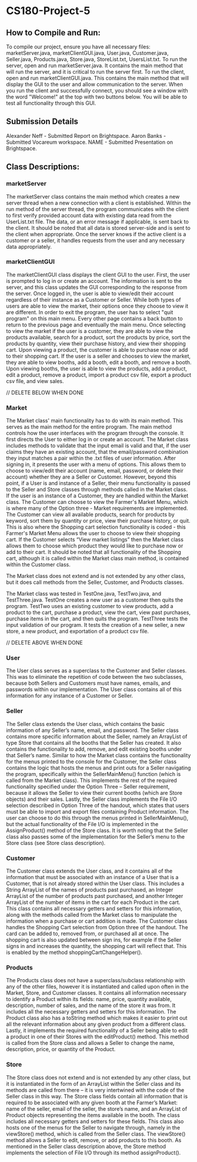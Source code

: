 # CS180-Project-5


## How to Compile and Run:

To compile our project, ensure you have all necessary files: marketServer.java, marketClientGUI.java, User.java, Customer.java, Seller.java, Products.java, Store.java, StoreList.txt, UsersList.txt. To run the server, open and run marketServer.java. It contains the main method that will run the server, and it is critical to run the server first. To run the client, open and run marketClientGUI.java. This contains the main method that will display the GUI to the user and allow communication to the server. When you run the client and successfully connect, you should see a window with the word "Welcome!" at the top with two buttons below. You will be able to test all functionality through this GUI.


## Submission Details

Alexander Neff - Submitted Report on Brightspace. 
Aaron Banks - Submitted Vocareum workspace.
NAME - Submitted Presentation on Brightspace.


## Class Descriptions: 

### marketServer

The marketServer class contains the main method which creates a new server thread when a new connection with a client is established. Within the run method of the server thread, the program communicates with the client to first verify provided account data with existing data read from the UserList.txt file. The data, or an error message if applicable, is sent back to the client. It should be noted that all data is stored server-side and is sent to the client when appropriate. Once the server knows if the active client is a customer or a seller, it handles requests from the user and any necessary data appropriately.


### marketClientGUI

The marketClientGUI class displays the client GUI to the user. First, the user is prompted to log in or create an account. The information is sent to the server, and this class updates the GUI corresponding to the response from the server. Once logged in, the user is able to view/edit their account regardless of their instance as a Customer or Seller. While both types of users are able to view the market, their options once they choose to view it are different. In order to exit the program, the user has to select "quit program" on this main menu. Every other page contains a back button to return to the previous page and eventually the main menu. Once selecting to view the market if the user is a customer, they are able to view the products available, search for a product, sort the products by price, sort the products by quantity, view their purchase history, and view their shopping cart. Upon viewing a product, the customer is able to purchase now or add to their shopping cart. If the user is a seller and chooses to view the market, they are able to view booths, add a booth, edit a booth, and remove a booth. Upon viewing booths, the user is able to view the products, add a product, edit a product, remove a product, import a product csv file, export a product csv file, and view sales. 




// DELETE BELOW WHEN DONE


### Market

The Market class' main functionality has to do with its main method. This serves as the main method for the entire program. The main method controls how the user interfaces with the program through the console. It first directs the User to either log in or create an account. The Market class includes methods to validate that the input email is valid and that, if the user claims they have an existing account, that the email/password combination they input matches a pair within the .txt files of user information. After signing in, it presents the user with a menu of options. This allows them to choose to view/edit their account (name, email, password, or delete their account) whether they are a Seller or Customer. However, beyond this point, if a User is and instance of a Seller, their menu functionality is passed to the Seller and Store classes through methods called in the Market class. If the user is an instance of a Customer, they are handled within the Market class. The Customer can choose to view the Farmer's Market Menu, which is where many of the Option three - Market requirements are implemented. The Customer can view all available products, search for products by keyword, sort them by quantity or price, view their purchase history, or quit. This is also where the Shopping cart selection functionality is coded - this Farmer's Market Menu allows the user to choose to view their shopping cart. If the Customer selects “View market listings” then the Market class allows them to choose which product they would like to purchase now or add to their cart. It should be noted that all functionality of the Shopping cart, although it is called within the Market class main method, is contained within the Customer class.

The Market class does not extend and is not extended by any other class, but it does call methods from the Seller, Customer, and Products classes.

The Market class was tested in TestOne.java, TestTwo.java, and TestThree.java. TestOne creates a new user as a customer then quits the program. TestTwo uses an existing customer to view products, add a product to the cart, purchase a product, view the cart, view past purchases, purchase items in the cart, and then quits the program. TestThree tests the input validation of our program. It tests the creation of a new seller, a new store, a new product, and exportation of a product csv file.

// DELETE ABOVE WHEN DONE


### User

The User class serves as a superclass to the Customer and Seller classes. This was to eliminate the repetition of code between the two subclasses, because both Sellers and Customers must have names, emails, and passwords within our implementation. The User class contains all of this information for any instance of a Customer or Seller.



### Seller

The Seller class extends the User class, which contains the basic information of any Seller’s name, email, and password. The Seller class contains more specific information about the Seller, namely an ArrayList of type Store that contains all the booths that the Seller has created. It also contains the functionality to add, remove, and edit existing booths under that Seller’s name. Similar to how the Market class contains the functionality for the menus printed to the console for the Customer, the Seller class contains the logic that hosts the menus and print outs for a Seller navigating the program, specifically within the SellerMainMenu() function (which is called from the Market class). This implements the rest of the required functionality specified under the Option Three – Seller requirement, because it allows the Seller to view their current booths (which are Store objects) and their sales. Lastly, the Seller class implements the File I/O selection described in Option Three of the handout, which states that users must be able to import and export files containing Product information. The user can choose to do this through the menus printed in SellerMainMenu(), but the actual functionality of the File I/O is implemented in the AssignProduct() method of the Store class. It is worth noting that the Seller class also passes some of the implementation for the Seller’s menu to the Store class (see Store class description).


### Customer

The Customer class extends the User class, and it contains all of the information that must be associated with an instance of a User that is a Customer, that is not already stored within the User class. This includes a String ArrayList of the names of products past purchased, an Integer ArrayList of the number of products past purchased, and another Integer ArrayList of the number of items in the cart for each Product in the cart. This class contains all necessary getters and setters for this information, along with the methods called from the Market class to manipulate the information when a purchase or cart addition is made. The Customer class handles the Shopping Cart selection from Option three of the handout. The card can be added to, removed from, or purchased all at once. The shopping cart is also updated between sign ins, for example if the Seller signs in and increases the quantity, the shopping cart will reflect that. This is enabled by the method shoppingCartChangeHelper(). 


### Products

The Products class does not have a superclass/subclass relationship with any of the other files, however it is instantiated and called upon often in the Market, Store, and Customer classes. It contains all information necessary to identify a Product within its fields: name, price, quantity available, description, number of sales, and the name of the store it was from. It includes all the necessary getters and setters for this information. The Product class also has a toString method which makes it easier to print out all the relevant information about any given product from a different class. Lastly, it implements the required functionality of a Seller being able to edit a product in one of their Stores with the editProduct() method. This method is called from the Store class and allows a Seller to change the name, description, price, or quantity of the Product. 


### Store

The Store class does not extend and is not extended by any other class, but it is instantiated in the form of an ArrayList within the Seller class and its methods are called from there – it is very intertwined with the code of the Seller class in this way. The Store class fields contain all information that is required to be associated with any given booth at the Farmer’s Market: name of the seller, email of the seller, the store’s name, and an ArrayList of Product objects representing the items available in the booth. The class includes all necessary getters and setters for these fields. This class also hosts one of the menus for the Seller to navigate through, namely in the viewStore() method, which is called from the Seller class. The viewStore() method allows a Seller to edit, remove, or add products to this booth. As mentioned in the Seller class description above, the Store method implements the selection of File I/O through its method assignProduct().


